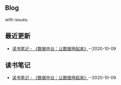 ## Blog
with issues.
## 最近更新
- [读书笔记 - 《数据中台：让数据用起来》](https://github.com/Cui1994/note/issues/1)--2020-10-09
## 读书笔记
- [读书笔记 - 《数据中台：让数据用起来》](https://github.com/Cui1994/note/issues/1)--2020-10-09
